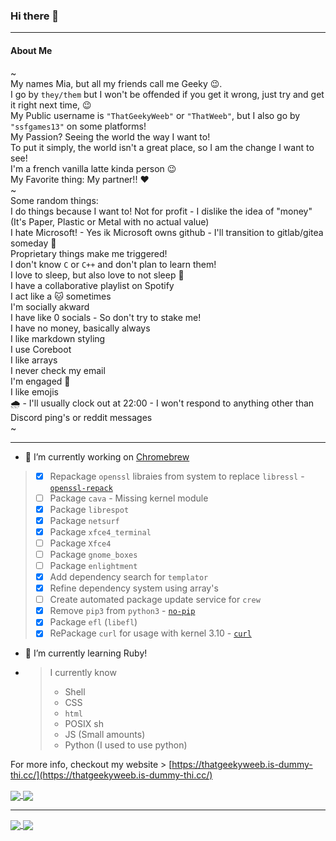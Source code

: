 ### Hi there 👋
***
#### About Me
~\
My names Mia, but all my friends call me Geeky :wink:.\
I go by `they/them` but I won't be offended if you get it wrong, just try and get it right next time, :wink:\
My Public username is `"ThatGeekyWeeb"` or `"ThatWeeb"`, but I also go by `"ssfgames13"` on some platforms!\
My Passion? Seeing the world the way I want to!\
To put it simply, the world isn't a great place, so I am the change I want to see!\
I'm a french vanilla latte kinda person :wink:\
My Favorite thing: My partner!! :heart:\
~\
Some random things:\
I do things because I want to! Not for profit - I dislike the idea of "money"\
(It's Paper, Plastic or Metal with no actual value)\
I hate Microsoft! - Yes ik Microsoft owns github - I'll transition to gitlab/gitea someday :shrug:\
Proprietary things make me triggered!\
I don't know `C` or `C++` and don't plan to learn them!\
I love to sleep, but also love to not sleep :shrug:\
I have a collaborative playlist on Spotify\
I act like a :cat: sometimes\
I'm socially akward\
I have like 0 socials - So don't try to stake me!\
I have no money, basically always\
I like markdown styling\
I use Coreboot\
I like arrays\
I never check my email\
I'm engaged :ring:\
I like emojis\
:cloud_with_rain: - I'll usually clock out at 22:00 - I won't respond to anything other than Discord ping's or reddit messages\
~
***
- 🔭 I’m currently working on [Chromebrew](https://github.com/skycocker/chromebrew/)
> - [x] Repackage `openssl` libraies from system to replace `libressl` - [`openssl-repack`](https://github.com/ThatGeekyWeeb/chromebrew/tree/openssl-repack)
> - [ ] Package `cava` - Missing kernel module
> - [x] Package `librespot`
> - [x] Package `netsurf`
> - [x] Package `xfce4_terminal`
> - [ ] Package `Xfce4`
> - [ ] Package `gnome_boxes`
> - [ ] Package `enlightment`
> - [x] Add dependency search for `templator`
> - [x] Refine dependency system using array's
> - [ ] Create automated package update service for `crew`
> - [x] Remove `pip3` from `python3` - [`no-pip`](https://github.com/ThatGeekyWeeb/chromebrew/tree/no-pip)
> - [x] Package `efl` (`libefl`)
> - [x] RePackage `curl` for usage with kernel 3.10 - [`curl`](https://github.com/ThatGeekyWeeb/chromebrew/blob/openssl-repack/packages/curl.rb)

- 🌱 I’m currently learning Ruby!
- > I currently know
  >  - Shell
  >  - CSS
  >  - `html`
  >  - POSIX sh
  >  - JS (Small amounts)
  >  - Python (I used to use python)

For more info, checkout my website > [https://thatgeekyweeb.is-dummy-thi.cc/](https://thatgeekyweeb.is-dummy-thi.cc/)


<a href="https://github.com/skycocker/ThatGeekyWeeb/">
<img align="center" src="https://github-readme-stats.vercel.app/api?username=ThatGeekyWeeb&bg_color=100,ffccfd,f593ba&layout=compact&theme=dracula&text_color=69d7a5">
</a>
<a href="https://github.com/ThatGeekyWeeb">
<img align="center" src="https://github-readme-stats.vercel.app/api/top-langs/?username=ThatGeekyWeeb&layout=compact&bg_color=100,ffccfd,f593ba&theme=dracula&text_color=69d7a5">
</a>

***

<a href="https://github.com/skycocker/chromebrew/">
<img align="center" src="https://github-readme-stats.vercel.app/api/pin/?username=skycocker&repo=Chromebrew&bg_color=100,ffccfd,f593ba&layout=compact&theme=dracula&text_color=9cfff2">
</a>
<a href="https://github.com/C1710/blobmoji">
<img align="center" src="https://github-readme-stats.vercel.app/api/pin/?username=C1710&repo=blobmoji&bg_color=100,ffccfd,f593ba&layout=compact&theme=dracula&text_color=9cfff2">
</a>
